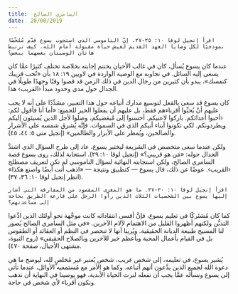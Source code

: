 ```yaml
---
title:  السامري الصالح
date:  20/08/2019
---
```


`اقرأ إنجيل لوقا ١٠: ٢٥-٢٧. إنَّ الناموسي الذي استجوب يسوع قدَّم مُلخّصًا نموذجيًا لكل وصايا العهد القديم لعيش حياة مقبولة أمام الله. كيف ترتبط هاتان الوصيتان بعضهما ببعض؟`

عندما كان يسوع يُسأل، كان في غالب الأحيان يختتم إجابته بخلاصة تختلف كثيرًا عمَّا كان يسعى إليه السائل. في تجاوبه مع الوصية الواردة في لاويين ١٩: ١٨ بأن «تُحب قريبك كنفسك»، يبدو بأن كثيرين من رجال الدين في ذلك الزمن قد قضوا وقتًا وجهدًا طويلًا في الجدال حول مدى وحدود مبدأ ‹القريب› هذا.

كان يسوع قد سعى بالفعل لتوسيع مدارك أتباعه حول هذا التعبير، مشدِّدًا على أنه لا يجب عليهم أنْ يُحبِّوا أقرباءهم فقط، بل عليهم أن يفعلوا الخير للجميع: «أما أنا فأقول لكم: ‹أحبوا أعدائكم. باركوا لاعنيكم. أحسنوا إلى مُبغضيكم، وصلوا لأجل الذين يُسيئون إليكم ويطردونكم. لكي تكونوا أبناء أبيكم الذي في السموات. فإنَّه يُشرق شمسه على الأشرار والصالحين، ويُمطر على الأبرار والظالمين» (إنجيل متى ٥: ٤٤، ٤٥).

ولكن عندما سعى متخصص في الشريعة ليختبر يسوع، عاد إلى طرح السؤال الذي اشتدَّ الجدال حوله: «مَن هو قريبي؟» (إنجيل لوقا ١٠: ٢٩). استجابة لذلك، روى يسوع قصة السامري الصالح، ولكن استجابته النهائية لسؤال الناموسي لم تكن لتعريف مصطلح ‹القريب›. عوضًا عن ذلك، قال يسوع — كتطبيق ونتيجة — «اذهب أنت أيضًا واصنع هكذا» (انظر إنجيل لوقا ١٠: ٣٦، ٣٧).

`اقرأ إنجيل لوقا ١٠: ٣٠-٣٧. ما هو المغزى المقصود من المفارقة التي أشار إليها يسوع بين الشخصيات الثلاث الذين رأوا الرجل على قارعة الطريق بحاجة إلى مساعدتهم؟`

كما كان مُشتَركًا في تعليم يسوع، فإنَّ أقسى انتقاداته كانت موجَّهة نحو أولئك الذين ادَّعوا التديُّن ولكنهم أظهروا القليل من الاهتمام لآلام الآخرين. «في مثل السامري الصالح يُصور لنا المسيح طبيعة الديانة الحقيقية. ويُرينا أنها لا تنحصر في النظم أو العقائد أو الطقوس بل في القيام بأعمال المحبة وبأعظم خير للآخرين وبالصلاح الحقيقي» (روح النبوة، مشتهى الأجيال، صفحة ٤٧٠).

يُشير يسوع، في تعليمه، إلى شخص غريب، شخص يُعتبر غير مُخلصٍ لله، ليوضح ما هي دعوة الله لجميع الذين يدَّعون أنهم أتباعه. وكما هو الأمر مع مُستمعيه الأوائل، عندما نأتي إلى يسوع ونسأله عمَّا يجب أن نفعله لنرث الحياة الأبدية، فهو يوصينا في النهاية أن نذهب ونكون أقرباء لأي شخص في حاجة.